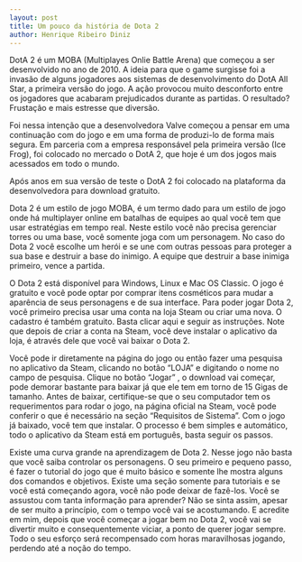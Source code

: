 ```yaml
---
layout: post
title: Um pouco da história de Dota 2
author: Henrique Ribeiro Diniz
---
```


DotA 2 é um MOBA (Multiplayes Onlie Battle Arena) que começou a ser desenvolvido no ano de 2010. A ideia para que o game surgisse foi a invasão de alguns jogadores aos sistemas de desenvolvimento do DotA All Star, a primeira versão do jogo. A ação provocou muito desconforto entre os jogadores que acabaram prejudicados durante as partidas. O resultado? Frustação e mais estresse que diversão.

Foi nessa intenção que a desenvolvedora Valve começou a pensar em uma continuação com do jogo e em uma forma de produzi-lo de forma mais segura. Em parceria com a empresa responsável pela primeira versão (Ice Frog), foi colocado no mercado o DotA 2, que hoje é um dos jogos mais acessados em todo o mundo.

Após anos em sua versão de teste o DotA 2 foi colocado na plataforma da desenvolvedora para download gratuito.

Dota 2 é um estilo de jogo MOBA, é um termo dado para um estilo de jogo onde há multiplayer online em batalhas de equipes ao qual você tem que usar estratégias em tempo real. Neste estilo você não precisa gerenciar torres ou uma base, você somente joga com um personagem. No caso do Dota 2 você escolhe um herói e se une com outras pessoas para proteger a sua base e destruir a base do inimigo. A equipe que destruir a base inimiga primeiro, vence a partida.

O Dota 2 está disponível para Windows, Linux e Mac OS Classic. O jogo é gratuito e você pode optar por comprar itens cosméticos para mudar a aparência de seus personagens e de sua interface. Para poder jogar Dota 2, você primeiro precisa usar uma conta na loja Steam ou criar uma nova. O cadastro é também gratuito. Basta clicar aqui e seguir as instruções. Note que depois de criar a conta na Steam, você deve instalar o aplicativo da loja, é através dele que você vai baixar o Dota 2.

Você pode ir diretamente na página do jogo ou então fazer uma pesquisa no aplicativo da Steam, clicando no botão “LOJA” e digitando o nome no campo de pesquisa. Clique no botão “Jogar” , o download vai começar, pode demorar bastante para baixar já que ele tem em torno de 15 Gigas de tamanho. Antes de baixar, certifique-se que o seu computador tem os requerimentos para rodar o jogo, na página oficial na Steam, você pode conferir o que é necessário na seção “Requisitos de Sistema”. Com o jogo já baixado, você tem que instalar. O processo é bem simples e automático, todo o aplicativo da Steam está em português, basta seguir os passos.

Existe uma curva grande na aprendizagem de Dota 2. Nesse jogo não basta que você saiba controlar os personagens. O seu primeiro e pequeno passo, é fazer o tutorial do jogo que é muito básico e somente lhe mostra alguns dos comandos e objetivos. Existe uma seção somente para tutoriais e se você está começando agora, você não pode deixar de fazê-los. Você se assustou com tanta informação para aprender? Não se sinta assim, apesar de ser muito a princípio, com o tempo você vai se acostumando. E acredite em mim, depois que você começar a jogar bem no Dota 2, você vai se divertir muito e consequentemente viciar, a ponto de querer jogar sempre. Todo o seu esforço será recompensado com horas maravilhosas jogando, perdendo até a noção do tempo.
